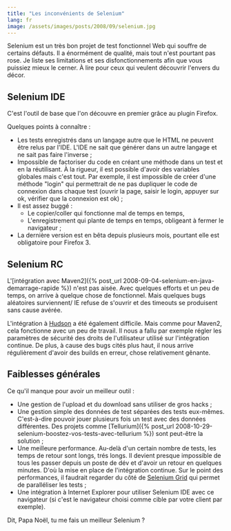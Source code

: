 ```yaml
---
title: "Les inconvénients de Selenium"
lang: fr
image: /assets/images/posts/2008/09/selenium.jpg
---
```


Selenium est un très bon projet de test fonctionnel Web qui souffre de certains défauts.
Il a énormément de qualité, mais tout n'est pourtant pas rose.
Je liste ses limitations et ses disfonctionnements afin que vous puissiez mieux le cerner.
À lire pour ceux qui veulent découvrir l'envers du décor.

## Selenium IDE

C'est l'outil de base que l'on découvre en premier grâce au plugin Firefox.

Quelques points à connaître :

- Les tests enregistrés dans un langage autre que le HTML ne peuvent être relus par l'IDE. L'IDE ne sait que générer dans un autre langage et ne sait pas faire l'inverse ;
- Impossible de factoriser du code en créant une méthode dans un test et en la réutilisant. À la rigueur, il est possible d'avoir des variables globales mais c'est tout. Par exemple, il est impossible de créer d'une méthode "login" qui permettrait de ne pas dupliquer le code de connexion dans chaque test (ouvrir la page, saisir le login, appuyer sur ok, vérifier que la connexion est ok) ;
- Il est assez buggé :
  - Le copier/coller qui fonctionne mal de temps en temps,
  - L'enregistrement qui plante de temps en temps, obligeant à fermer le navigateur ;
- La dernière version est en bêta depuis plusieurs mois, pourtant elle est obligatoire pour Firefox 3.

## Selenium RC

L'[intégration avec Maven2]({% post_url 2008-09-04-selenium-en-java-demarrage-rapide %}) n'est pas aisée. Avec quelques efforts et un peu de temps, on arrive à quelque chose de fonctionnel. Mais quelques bugs aléatoires surviennent/ IE refuse de s'ouvrir et des timeouts se produisent sans cause avérée.

L'intégration à [Hudson](https://hudson.dev.java.net/) a été également difficile. Mais comme pour Maven2, cela fonctionne avec un peu de travail. Il nous a fallu par exemple régler les paramètres de sécurité des droits de l'utilisateur utilisé sur l'intégration continue. De plus, à cause des bugs cités plus haut, il nous arrive régulièrement d'avoir des builds en erreur, chose relativement gênante.

## Faiblesses générales

Ce qu'il manque pour avoir un meilleur outil :

- Une gestion de l'upload et du download sans utiliser de gros hacks ;
- Une gestion simple des données de test séparées des tests eux-mêmes. C'est-à-dire pouvoir jouer plusieurs fois un test avec des données différentes. Des projets comme [Tellurium]({% post_url 2008-10-29-selenium-boostez-vos-tests-avec-tellurium %}) sont peut-être la solution ;
- Une meilleure performance. Au-delà d'un certain nombre de tests, les temps de retour sont longs, trés longs. Il devient presque impossible de tous les passer depuis un poste de dév et d'avoir un retour en quelques minutes. D'où la mise en place de l'intégration continue. Sur le point des performances, il faudrait regarder du côté de [Selenium Grid](http://selenium-grid.seleniumhq.org/) qui permet de paralléliser les tests ;
- Une intégration à Internet Explorer pour utiliser Selenium IDE avec ce navigateur (si c'est le navigateur choisi comme cible par votre client par exemple).

Dit, Papa Noël, tu me fais un meilleur Selenium ?

